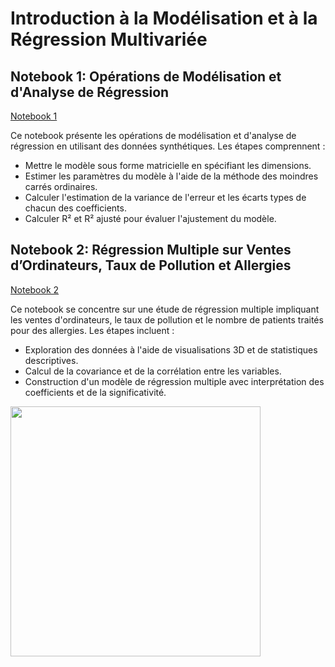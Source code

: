 # Introduction à la Modélisation et à la Régression Multivariée

## Notebook 1: Opérations de Modélisation et d'Analyse de Régression

[Notebook 1](https://github.com/CatelloTheDataProjectManager/Introduction-Mod-lisation-R-gression-Multivari-e/blob/main/Op%C3%A9rations%20de%20Mod%C3%A9lisation%20et%20d'Analyse%20de%20R%C3%A9gression.ipynb)

Ce notebook présente les opérations de modélisation et d'analyse de régression en utilisant des données synthétiques. Les étapes comprennent :

- Mettre le modèle sous forme matricielle en spécifiant les dimensions.
- Estimer les paramètres du modèle à l'aide de la méthode des moindres carrés ordinaires.
- Calculer l'estimation de la variance de l'erreur et les écarts types de chacun des coefficients.
- Calculer R² et R² ajusté pour évaluer l'ajustement du modèle.

## Notebook 2: Régression Multiple sur Ventes d’Ordinateurs, Taux de Pollution et Allergies

[Notebook 2](https://github.com/CatelloTheDataProjectManager/Introduction-Mod-lisation-R-gression-Multivari-e/blob/main/Exercice%20R%C3%A9gression%20Multiple.ipynb)

Ce notebook se concentre sur une étude de régression multiple impliquant les ventes d'ordinateurs, le taux de pollution et le nombre de patients traités pour des allergies. Les étapes incluent :

- Exploration des données à l'aide de visualisations 3D et de statistiques descriptives.
- Calcul de la covariance et de la corrélation entre les variables.
- Construction d'un modèle de régression multiple avec interprétation des coefficients et de la significativité.

<img src="https://github.com/CatelloTheDataProjectManager/Introduction-Mod-lisation-R-gression-Multivari-e/raw/main/R%C3%A9gression%20Lin%C3%A9aire%20Multiple.png" width="400">

